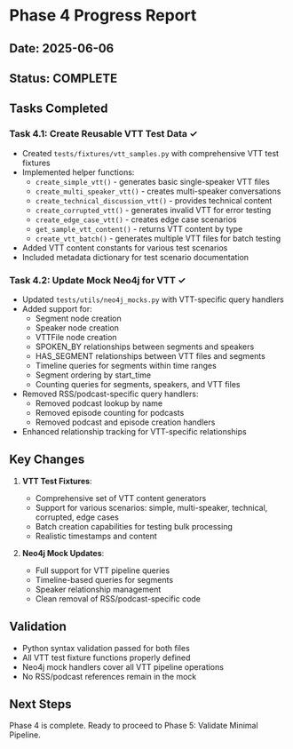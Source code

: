# Phase 4 Progress Report

## Date: 2025-06-06

## Status: COMPLETE

## Tasks Completed

### Task 4.1: Create Reusable VTT Test Data ✓
- Created `tests/fixtures/vtt_samples.py` with comprehensive VTT test fixtures
- Implemented helper functions:
  - `create_simple_vtt()` - generates basic single-speaker VTT files
  - `create_multi_speaker_vtt()` - creates multi-speaker conversations
  - `create_technical_discussion_vtt()` - provides technical content
  - `create_corrupted_vtt()` - generates invalid VTT for error testing
  - `create_edge_case_vtt()` - creates edge case scenarios
  - `get_sample_vtt_content()` - returns VTT content by type
  - `create_vtt_batch()` - generates multiple VTT files for batch testing
- Added VTT content constants for various test scenarios
- Included metadata dictionary for test scenario documentation

### Task 4.2: Update Mock Neo4j for VTT ✓
- Updated `tests/utils/neo4j_mocks.py` with VTT-specific query handlers
- Added support for:
  - Segment node creation
  - Speaker node creation  
  - VTTFile node creation
  - SPOKEN_BY relationships between segments and speakers
  - HAS_SEGMENT relationships between VTT files and segments
  - Timeline queries for segments within time ranges
  - Segment ordering by start_time
  - Counting queries for segments, speakers, and VTT files
- Removed RSS/podcast-specific query handlers:
  - Removed podcast lookup by name
  - Removed episode counting for podcasts
  - Removed podcast and episode creation handlers
- Enhanced relationship tracking for VTT-specific relationships

## Key Changes

1. **VTT Test Fixtures**:
   - Comprehensive set of VTT content generators
   - Support for various scenarios: simple, multi-speaker, technical, corrupted, edge cases
   - Batch creation capabilities for testing bulk processing
   - Realistic timestamps and content

2. **Neo4j Mock Updates**:
   - Full support for VTT pipeline queries
   - Timeline-based queries for segments
   - Speaker relationship management
   - Clean removal of RSS/podcast-specific code

## Validation
- Python syntax validation passed for both files
- All VTT test fixture functions properly defined
- Neo4j mock handlers cover all VTT pipeline operations
- No RSS/podcast references remain in the mock

## Next Steps
Phase 4 is complete. Ready to proceed to Phase 5: Validate Minimal Pipeline.
